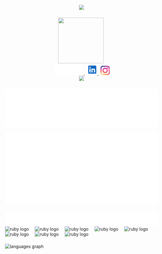 <p align="center">
  <img
    src="https://img.shields.io/static/v1?label=STATUS&message=EM%20CONSTRU%C3%87%C3%83O&color=GREEN&style=for-the-badge" />
</p>

###

<div class="profile" align="center">
  <img width="150" height="150"
    src="https://media.licdn.com/dms/image/D4D03AQEZQX9lxXUIuA/profile-displayphoto-shrink_800_800/0/1693006895045?e=1711584000&v=beta&t=fbvBhuO6Dy0et_nZAh46Wp3deXvNmsLXsEiBNxdDjow" />
  <img height="8px" alt="" />
  <div class="social" align="center">
    <a href="https://egbsdev.com.br">
      <img width="100px" src="portfolio.svg" alt="Click to see the source" />
    </a>
    <img width="3px" alt="" />
    <a href="https://www.linkedin.com/in/ednaldocaetanoguedes">
      <img src="/icons/linkedin-svgrepo-com.svg" height="35px" alt="Linkedin" />
    </a>
    <img width="3px" alt="" />
    <a href=" https://www.instagram.com/egbsdev">
      <img src="/icons/instagram-svgrepo-com.svg" height="30px" alt="Instagram" />
    </a>
  </div>
  <div class="social" align="center">
    <img src="https://visitor-badge.laobi.icu/badge?page_id=edcaetanoguedes&" />
  </div>
</div>

###

<p class="intro" align="center">
  <img width="700px" src="intro.svg" alt="Click to see the source" />
</p>

<img class="aboutme" src="/aboutme.svg" alt="" width="900px" />

###

<img class="languages" src="/languages.svg" alt="" width="900px" />

<div class="languages" align="left">
  <img src="https://cdn.jsdelivr.net/gh/devicons/devicon/icons/javascript/javascript-original.svg" height="40"
    alt="ruby logo" />
  <img width="12" />
  <img src="https://cdn.jsdelivr.net/gh/devicons/devicon/icons/react/react-original-wordmark.svg" height="40"
    alt="ruby logo" />
  <img width="12" />
  <img src="https://cdn.jsdelivr.net/gh/devicons/devicon/icons/nodejs/nodejs-original.svg" height="40"
    alt="ruby logo" />
  <img width="12" />
  <img src="https://cdn.jsdelivr.net/gh/devicons/devicon/icons/nextjs/nextjs-original-wordmark.svg" height="40"
    alt="ruby logo" />
  <img width="12" />
  <img src="https://cdn.jsdelivr.net/gh/devicons/devicon/icons/redux/redux-original.svg" height="40" alt="ruby logo" />
  <img width="12" />
  <img src="https://cdn.jsdelivr.net/gh/devicons/devicon/icons/mysql/mysql-original.svg" height="40" alt="ruby logo" />
  <img width="12" />
  <img src="https://cdn.jsdelivr.net/gh/devicons/devicon/icons/git/git-original.svg" height="40" alt="ruby logo" />
  <img width="12" />
  <img src="https://cdn.jsdelivr.net/gh/devicons/devicon/icons/vscode/vscode-original.svg" height="40"
    alt="ruby logo" />
</div>

###

<div align="left">
  <img
    src="https://github-readme-stats.vercel.app/api/top-langs?username=edcaetanoguedes&locale=en&hide_title=false&layout=compact&card_width=320&langs_count=5&theme=dracula&hide_border=false"
    height="150" alt="languages graph" />
</div>

###